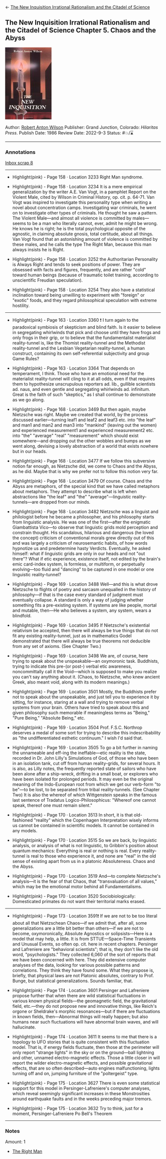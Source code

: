 \<- [The New Inquisition Irrational Rationalism and the Citadel of Science](The%20New%20Inquisition%20Irrational%20Rationalism%20and%20the%20Citadel%20of%20Science.md)

## The New Inquisition Irrational Rationalism and the Citadel of Science Chapter 5. Chaos and the Abyss

[ ![150](%E2%9A%99%EF%B8%8F%20Tools/%F0%9F%93%B8%20Images/5E0BE132-1273-4165-B4C8-7212EAA55138.jpeg) ](https://www.amazon.com/New-Inquisition-Irrational-Rationalism-Citadel/dp/1734473541/ref=mp_s_a_1_1?crid=14Q4I6Y70QE5B&keywords=the+new+inquisition&qid=1656703532&sprefix=the+new+inqui%2Caps%2C86&sr=8-1#aw-udpv3-customer-reviews_feature_div)

Author: [Robert Anton Wilson]()
Publisher: Grand Junction, Colorado: *Hilaritas Press*.
Publish Date: 1986
Review Date: 2022-9-3
Status: #💥/⌛️ 

---

### Annotations

[Inbox scrap 8](Inbox%20scrap%208.md)

---

* Highlight(pink) - Page 158 · Location 3233
  Right Man syndrome.

* Highlight(pink) - Page 158 · Location 3234
  It is a mere empirical generalization by the writer A.E. Van Vogt, in a pamphlet Report on the Violent Male, cited by Wilson in Criminal History, op. cit. p. 64-71. Van Vogt was inspired to investigate this personality type when writing a novel about concentration camps. Investigating war criminals, he went on to investigate other types of criminals. He thought he saw a pattern. The Violent Male—and almost all violence is committed by males—seems to be a man who literally cannot, ever, admit he might be wrong. He knows he is right; he is the total psychological opposite of the agnostic, in claiming absolute gnosis, total certitude, about all things. Van Vogt found that an astonishing amount of violence is committed by these males, and he calls the type The Right Man, because this man always insists he is Right.

* Highlight(pink) - Page 158 · Location 3252
  the Authoritarian Personality is Always Right and tends to seek positions of power. They are obsessed with facts and figures, frequently, and are rather "cold" toward human beings (because of traumatic toilet training, according to unscientific Freudian speculation).

* Highlight(pink) - Page 158 · Location 3254
  They also have a statistical inclination toward being unwilling to experiment with "foreign" or "exotic" foods, and they regard philosophical speculation with extreme hostility.

---

* Highlight(pink) - Page 163 · Location 3360 ❗️
  I turn again to the paradoxical symbiosis of skepticism and blind faith. Is it easier to believe in segregating whirlwinds that pick and choose until they have frogs and only frogs in their grip, or to believe that the fundamentalist materialist reality-tunnel is, like the Thomist reality-tunnel and the Methodist reality-tunnel and the Lesbian Vegetarian reality-tunnel, a human construct, containing its own self-referential subjectivity and group Game Rules?

* Highlight(pink) - Page 163 · Location 3364
  That depends on temperament, I think. Those who have an emotional need for the materialist reality-tunnel will cling to it at all odds, even if that requires them to hypothesize unscrupulous reporters ad. lib., gullible scientists ad. naus, and even gentle and segregating whirlwinds ad. infinitum. Great is the faith of such "skeptics," as I shall continue to demonstrate as we go along.

* Highlight(pink) - Page 168 · Location 3469
  But then again, maybe Nietzsche was right. Maybe we created that world, by the process discussed earlier—turning leaf1 and leaf2 and leaf3 etc. into "the leaf" and man1 and man2 and man3 into "mankind" (leaving out the women) and experienced measurement1 and experienced measurement2 etc. into "the" "average" "real" "measurement" which should exist somewhere—and dropping out the other wobbles and bumps as we went along, devising a lovely abstraction of a world that exists nowhere but in our heads.

* Highlight(pink) - Page 168 · Location 3477
  If we follow this subversive notion far enough, as Nietzsche did, we come to Chaos and the Abyss, as he did. Maybe that is why we prefer not to follow this notion very far.

* Highlight(pink) - Page 168 · Location 3479
  Of course. Chaos and the Abyss are metaphors, of the special kind that we have called metaphors about metaphors. They attempt to describe what is left when abstractions like "the leaf" and "the" "average"—linguistic reality-tunnels—are dropped from our minds.

* Highlight(pink) - Page 168 · Location 3482
  Nietzsche was a linguist and philologist before he became a philosopher, and his philosophy starts from linguistic analysis. He was one of the first—after the enigmatic Giambattista Vico—to observe that linguistic grids mold perception and constrain thought. His scandalous, hilarious and dangerous (he loved the concept) criticism of conventional morals grew directly out of this and was largely a criticism of neurosemantic habits, of how words hypnotize us and predetermine hasty Verdicts. Eventually, he asked himself: what if linguistic grids are only in our heads and not "out there"? What if etic experience, existence itself, not edited by the brain's emic card-index system, is formless, or multiform, or perpetually evolving—too fluid and "dancing" to be captured in one model or one linguistic reality-tunnel?

* Highlight(pink) - Page 169 · Location 3488
  Well—and this is what drove Nietzsche to flights of poetry and sarcasm unequalled in the history of philosophy—if that is the case every standard of judgment must eventually collapse. A standard is only a way of judging whether something fits a pre-existing system. If systems are like people, mortal and mutable, then—He who believes a system, any system, wears a blindfold.

* Highlight(pink) - Page 169 · Location 3495
  If Nietzsche's existential relativism be accepted, then there will always be true things that do not fit any existing reality-tunnel, just as in mathematics Godel demonstrated that there will always be true theorems not deducible from any set of axioms. (See Chapter Two.)

* Highlight(pink) - Page 169 · Location 3498
  We are, of course, here trying to speak about the unspeakable—an oxymoronic task. Buddhists, trying to indicate this pre-(or post-) verbal etic awareness, noncommittally call it the Void—which is supposed to make you realize you can't say anything about it. (Chaos, to Nietzsche, who knew ancient Greek, also meant void, along with its modern meanings.)

* Highlight(pink) - Page 169 · Location 3501
  Mostly, the Buddhists prefer not to speak about the unspeakable, and just tell you to experience it by sitting, for instance, staring at a wall and trying to remove verbal systems from your brain. Others have tried to speak about this and given philosophy such memorable if meaningless terms as "Being," "Pure Being," "Absolute Being," etc.

* Highlight(pink) - Page 169 · Location 3504
  Prof. F.S.C. Northrop deserves a medal of some sort for trying to describe this indescribability as "the undifferentiated esthetic continuum." I wish I'd said that.

* Highlight(pink) - Page 169 · Location 3505
  To go a bit further in naming the unnameable and eff-ing the ineffable—etic reality is the state, recorded in Dr. John Lilly's Simulations of God, of those who have been in an isolation tank, cut off from human reality-grids, for several hours. It is also, as Lilly notes, the frequently reported state of sailors who have been alone after a ship-wreck, drifting in a small boat, or explorers who have been isolated for prolonged periods. It may even be the original meaning of the Indo-European root from which we get our verb-form "to be"—to be lost, to be separated from tribal reality-tunnels. (See Chapter Two) It is also the whereof of which Wittgenstein speaks in the famous last sentence of Tradatus Logico-Philosophicus: "Whereof one cannot speak, thereof one must remain silent."

* Highlight(pink) - Page 170 · Location 3513
  In short, it is that old-fashioned "reality" which the Copenhagen Interpretation wisely informs us cannot be contained in scientific models. It cannot be contained in any models.

* Highlight(pink) - Page 170 · Location 3515
  So we are back, by linguistic analysis, or analysis of what is not linguistic, to Gribbin's position about quantum mechanics: Everything is real or nothing is real. Every reality-tunnel is real to those who experience it, and none are "real" in the old sense of existing apart from us in a platonic Absoluteness. Chaos and the Abyss.

* Highlight(pink) - Page 170 · Location 3519
  And—to complete Nietzsche's analysis—it is the fear of that Chaos, that "transvaluation of all values," which may be the emotional motor behind all Fundamentalisms.

* Highlight(pink) - Page 170 · Location 3520
  Sociobiologically: Domesticated primates do not want their territorial marks erased.

---

* Highlight(pink) - Page 173 · Location 3591❗️
  If we are not to be too literal about all that Nietzschean Chaos—if we admit that, after all, some generalizations are a little bit better than others—if we are not to become, oxymoronically, Absolute Agnostics or solipsists—Here is a model that may help, a little. It is from STTUE—Space-Time Transients and Unusual Events, so often op. cit. here in recent chapters. Persinger and Lafreniere are "behavioral scientists"; that is, they don't like the old word, "psychologists." They collected 6,060 of the sort of reports that we have been concerned with here. They did extensive computer analyses of the data, looking for various possible patterns and correlations. They think they have found some. What they propose is, briefly, that physical laws are not Platonic absolutes, contrary to Prof. Bunge, but statistical generalizations. Sounds familiar, that.

* Highlight(pink) - Page 174 · Location 3601 
  Persinger and Lafreniere propose further that when there are wild statistical fluctuations in various known physical fields—the geomagnetic field, the gravitational field, etc.—they do not propose new and innovative things, like Reich's orgone or Sheldrake's morphic resonances—but if there are fluctuations in known fields, then—Abnormal things will really happen; but also humans near such fluctuations will have abnormal brain waves, and will hallucinate.

* Highlight(pink) - Page 174 · Location 3611
  It seems to me that there is a topology to UFO stories that is quite consistent with this fluctuation model. That is, if energy fields fluctuate, then those at the perimeter will only report "strange lights" in the sky or on the ground—ball lightning and other, unnamed electro-magnetic effects. Those a little closer in will report the wilder electro-magnetic effects, and possible gravitational effects, that are so often described—auto engines malfunctioning, lights turning off and on, jumping furniture of the "poltergeist" type.

* Highlight(pink) - Page 175 · Location 3627
  There is even some statistical support for this model in Persinger-Lafreniere's computer analyses, which reveal seemingly significant increases in these Monstrosities around earthquake faults and in the weeks preceding major tremors.

* Highlight(pink) - Page 175 · Location 3632
  Try to think, just for a moment, Persinger-Lafreniere Po Bell's Theorem

---

### Notes

Amount: 1

* [The Right Man](The%20Right%20Man.md)

